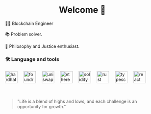 ###

<h1 align="center">Welcome 👋 </h1>

<p align="left">👨‍💻 Blockchain Engineer 
  <br><br>📚 Problem solver.
  <br><br>🌌 Philosophy and Justice enthusiast.</p>

###

<h3 align="left">🛠 Language and tools</h3>

###

<div align="left">
  <img src="https://cdn.swisscows.com/image?url=https%3A%2F%2Fwww.solodev.com%2Ffile%2F13466e21-dd2c-11ec-b9ad-0eaef3759f5f%2FHardhat-Logo-Icon.png" height="40" alt="hardhat logo"  />
  <img width="12" />
  <img src="https://moralis.io/wp-content/uploads/web3wiki/170-foundry/637aed6751438b58df4f23db_vsOHSnFCWFd7F4FKD3WyqVs5OL1bbnm-OYI7HxjENC8.png" height="40" alt="foundry logo"  />
  <img width="12" />
  <img src="https://cdn.swisscows.com/image?url=https%3A%2F%2Fcryptologos.cc%2Flogos%2Funiswap-uni-logo.png" height="40" alt="uniswap logo"  />
  <img width="12" />
  <img src="https://cdn.swisscows.com/image?url=https%3A%2F%2Fupload.wikimedia.org%2Fwikipedia%2Fcommons%2Fthumb%2F0%2F05%2FEthereum_logo_2014.svg%2F1257px-Ethereum_logo_2014.svg.png" height="40" alt="ethereum logo"  />
  <img width="12" />
  <img src="https://cdn.jsdelivr.net/gh/devicons/devicon/icons/solidity/solidity-original.svg" height="40" alt="solidity logo"  />
  <img width="12" />
  <img src="https://cdn.swisscows.com/image?url=https%3A%2F%2Flogodix.com%2Flogo%2F700854.png" height="40" alt="rust logo"  />
  <img width="12" />
  <img src="https://cdn.jsdelivr.net/gh/devicons/devicon/icons/typescript/typescript-original.svg" height="40" alt="typescript logo"  />
  <img width="12" />
  <img src="https://cdn.jsdelivr.net/gh/devicons/devicon/icons/react/react-original.svg" height="40" alt="react logo"  />
  <img width="12" />
</div>
<br><br/>
<blockquote>
  <p>"Life is a blend of highs and lows, and each challenge is an opportunity for growth."</p>
</blockquote>
